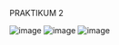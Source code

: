 PRAKTIKUM 2

![image](https://github.com/natasyanvitaa/Natasya-Novitasari/assets/160209181/40d33358-84fe-40ba-843b-19addcae0242)
![image](https://github.com/natasyanvitaa/Natasya-Novitasari/assets/160209181/f4ca9fe8-db94-4074-babc-38c9765d29c6)
![image](https://github.com/natasyanvitaa/Natasya-Novitasari/assets/160209181/31940115-408f-4a1d-9528-5e013102402e)
